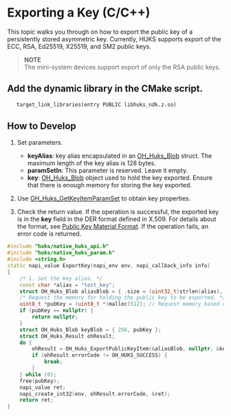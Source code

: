 # Exporting a Key (C/C++)


This topic walks you through on how to export the public key of a persistently stored asymmetric key. Currently, HUKS supports export of the ECC, RSA, Ed25519, X25519, and SM2 public keys.
>**NOTE**<br>
> The mini-system devices support export of only the RSA public keys.

## Add the dynamic library in the CMake script.
```txt
   target_link_libraries(entry PUBLIC libhuks_ndk.z.so)
```

## How to Develop

1. Set parameters.
   - **keyAlias**: key alias encapsulated in an [OH_Huks_Blob](../../reference/apis-universal-keystore-kit/_o_h___huks___blob.md) struct. The maximum length of the key alias is 128 bytes.
   - **paramSetIn**: This parameter is reserved. Leave it empty.
   - **key**: [OH_Huks_Blob](../../reference/apis-universal-keystore-kit/_o_h___huks___blob.md) object used to hold the key exported. Ensure that there is enough memory for storing the key exported.

2. Use [OH_Huks_GetKeyItemParamSet](../../reference/apis-universal-keystore-kit/_huks_key_api.md#oh_huks_getkeyitemparamset) to obtain key properties.

3. Check the return value. If the operation is successful, the exported key is in the **key** field in the DER format defined in X.509. For details about the format, see [Public Key Material Format](huks-concepts.md#public-key-material-format). If the operation fails, an error code is returned.

```c++
#include "huks/native_huks_api.h"
#include "huks/native_huks_param.h"
#include <string.h>
static napi_value ExportKey(napi_env env, napi_callback_info info)
{
    /* 1. Set the key alias. */
    const char *alias = "test_key";
    struct OH_Huks_Blob aliasBlob = { .size = (uint32_t)strlen(alias), .data = (uint8_t *)alias };
    /* Request the memory for holding the public key to be exported. */
    uint8_t *pubKey = (uint8_t *)malloc(512); // Request memory based on the key size.
    if (pubKey == nullptr) {
        return nullptr;
    }
    struct OH_Huks_Blob keyBlob = { 256, pubKey };
    struct OH_Huks_Result ohResult;
    do {
        ohResult = OH_Huks_ExportPublicKeyItem(&aliasBlob, nullptr, &keyBlob);
        if (ohResult.errorCode != OH_HUKS_SUCCESS) {
            break;
        }
    } while (0);
    free(pubKey);
    napi_value ret;
    napi_create_int32(env, ohResult.errorCode, &ret);
    return ret;
}
```
